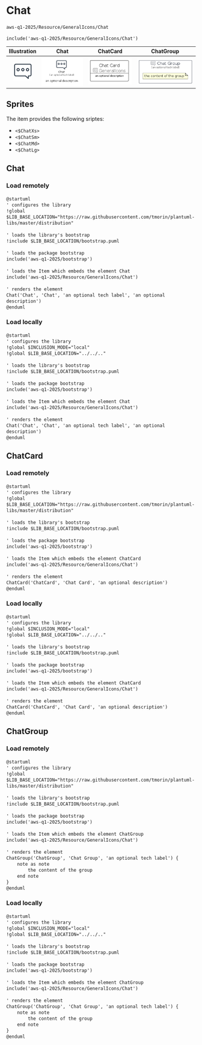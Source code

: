 # Chat


```text
aws-q1-2025/Resource/GeneralIcons/Chat
```

```text
include('aws-q1-2025/Resource/GeneralIcons/Chat')
```



| Illustration | Chat | ChatCard | ChatGroup |
| :---: | :---: | :---: | :---: |
| ![illustration for Illustration](../../../aws-q1-2025/Resource/GeneralIcons/Chat.png) | ![illustration for Chat](../../../aws-q1-2025/Resource/GeneralIcons/Chat.Local.png) | ![illustration for ChatCard](../../../aws-q1-2025/Resource/GeneralIcons/ChatCard.Local.png) | ![illustration for ChatGroup](../../../aws-q1-2025/Resource/GeneralIcons/ChatGroup.Local.png) |



## Sprites
The item provides the following sriptes:

- `<$ChatXs>`
- `<$ChatSm>`
- `<$ChatMd>`
- `<$ChatLg>`





## Chat

### Load remotely
```plantuml
@startuml
' configures the library
!global $LIB_BASE_LOCATION="https://raw.githubusercontent.com/tmorin/plantuml-libs/master/distribution"

' loads the library's bootstrap
!include $LIB_BASE_LOCATION/bootstrap.puml

' loads the package bootstrap
include('aws-q1-2025/bootstrap')

' loads the Item which embeds the element Chat
include('aws-q1-2025/Resource/GeneralIcons/Chat')

' renders the element
Chat('Chat', 'Chat', 'an optional tech label', 'an optional description')
@enduml
```

### Load locally
```plantuml
@startuml
' configures the library
!global $INCLUSION_MODE="local"
!global $LIB_BASE_LOCATION="../../.."

' loads the library's bootstrap
!include $LIB_BASE_LOCATION/bootstrap.puml

' loads the package bootstrap
include('aws-q1-2025/bootstrap')

' loads the Item which embeds the element Chat
include('aws-q1-2025/Resource/GeneralIcons/Chat')

' renders the element
Chat('Chat', 'Chat', 'an optional tech label', 'an optional description')
@enduml
```

## ChatCard

### Load remotely
```plantuml
@startuml
' configures the library
!global $LIB_BASE_LOCATION="https://raw.githubusercontent.com/tmorin/plantuml-libs/master/distribution"

' loads the library's bootstrap
!include $LIB_BASE_LOCATION/bootstrap.puml

' loads the package bootstrap
include('aws-q1-2025/bootstrap')

' loads the Item which embeds the element ChatCard
include('aws-q1-2025/Resource/GeneralIcons/Chat')

' renders the element
ChatCard('ChatCard', 'Chat Card', 'an optional description')
@enduml
```

### Load locally
```plantuml
@startuml
' configures the library
!global $INCLUSION_MODE="local"
!global $LIB_BASE_LOCATION="../../.."

' loads the library's bootstrap
!include $LIB_BASE_LOCATION/bootstrap.puml

' loads the package bootstrap
include('aws-q1-2025/bootstrap')

' loads the Item which embeds the element ChatCard
include('aws-q1-2025/Resource/GeneralIcons/Chat')

' renders the element
ChatCard('ChatCard', 'Chat Card', 'an optional description')
@enduml
```

## ChatGroup

### Load remotely
```plantuml
@startuml
' configures the library
!global $LIB_BASE_LOCATION="https://raw.githubusercontent.com/tmorin/plantuml-libs/master/distribution"

' loads the library's bootstrap
!include $LIB_BASE_LOCATION/bootstrap.puml

' loads the package bootstrap
include('aws-q1-2025/bootstrap')

' loads the Item which embeds the element ChatGroup
include('aws-q1-2025/Resource/GeneralIcons/Chat')

' renders the element
ChatGroup('ChatGroup', 'Chat Group', 'an optional tech label') {
    note as note
        the content of the group
    end note
}
@enduml
```

### Load locally
```plantuml
@startuml
' configures the library
!global $INCLUSION_MODE="local"
!global $LIB_BASE_LOCATION="../../.."

' loads the library's bootstrap
!include $LIB_BASE_LOCATION/bootstrap.puml

' loads the package bootstrap
include('aws-q1-2025/bootstrap')

' loads the Item which embeds the element ChatGroup
include('aws-q1-2025/Resource/GeneralIcons/Chat')

' renders the element
ChatGroup('ChatGroup', 'Chat Group', 'an optional tech label') {
    note as note
        the content of the group
    end note
}
@enduml
```

